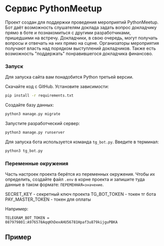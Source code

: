 # Сервис PythonMeetup

Проект создан для поддержки проведения мероприятий PythonMeetup.
Бот даёт возможность слушателям доклада задать вопрос докладчику прямо в боте и познакомиться с другими разработчиками, пришедшими на встречу. Докладчики, в свою очередь, могут получать вопросы и отвечать на них прямо на сцене. Организаторы мероприятия получают власть над порядком выступлений докладчиков. Также есть возможность "поддержать" понравившегося докладчика финансово. 

### Запуск

Для запуска сайта вам понадобится Python третьей версии.

Скачайте код с GitHub. Установите зависимости:

```sh
pip install -r requirements.txt
```

Создайте базу данных:

```sh
python3 manage.py migrate
```

Запустите разработческий сервер:

```sh
python3 manage.py runserver
```

Для запуска бота используется команда `tg_bot.py`. Введите в терминал:

```sh
python3 tg_bot.py 
```

### Переменные окружения

Часть настроек проекта берётся из переменных окружения. Чтобы их определить, создайте файл `.env` в корне проекта и запишите туда данные в таком формате: `ПЕРЕМЕННАЯ=значение`.


SECRET_KEY - секретный ключ проекта
TG_BOT_TOKEN - токен тг бота
PAY_MASTER_TOKEN - токен для оплаты

Например:

```TELEGRAM_BOT_TOKEN = 087979801:A976578AqqKhDexAHU56781Hpaf3u879kijguPBKA```


## Пример